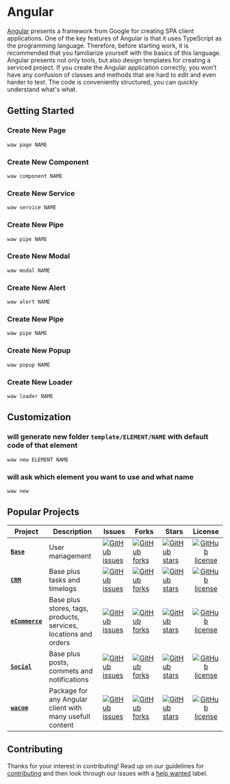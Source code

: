 # Angular
[Angular](https://angular.io) presents a framework from Google for creating SPA client applications. One of the key features of Angular is that it uses TypeScript as the programming language. Therefore, before starting work, it is recommended that you familiarize yourself with the basics of this language. Angular presents not only tools, but also design templates for creating a serviced project. If you create the Angular application correctly, you won’t have any confusion of classes and methods that are hard to edit and even harder to test. The code is conveniently structured, you can quickly understand what's what.

## Getting Started
### Create New Page
`waw page NAME`
### Create New Component
`waw component NAME`
### Create New Service
`waw service NAME`
### Create New Pipe
`waw pipe NAME`
### Create New Modal
`waw modal NAME`
### Create New Alert
`waw alert NAME`
### Create New Pipe
`waw pipe NAME`
### Create New Popup
`waw popup NAME`
### Create New Loader
`waw loader NAME`

## Customization
### will generate new folder `template/ELEMENT/NAME` with default code of that element
`waw new ELEMENT NAME`
### will ask which element you want to use and what name
`waw new`

## Popular Projects
| Project | Description | Issues | Forks | Stars | License |
| ------- | ------- | ------- | ------- | ------- |:-----:|
| [**`Base`**](https://github.com/WebArtWork/wawNgx) | User management | [![GitHub issues](https://img.shields.io/github/issues/WebArtWork/wawNgx)](https://github.com/WebArtWork/wawNgx/issues) | [![GitHub forks](https://img.shields.io/github/forks/WebArtWork/wawNgx)](https://github.com/WebArtWork/wawNgx/network) | [![GitHub stars](https://img.shields.io/github/stars/WebArtWork/wawNgx)](https://github.com/WebArtWork/wawNgx/stargazers) | [![GitHub license](https://img.shields.io/github/license/WebArtWork/wawNgx)](https://github.com/WebArtWork/wawNgx/blob/master/LICENSE)
| [**`CRM`**](https://github.com/WebArtWork/wawNgxCrm) | Base plus tasks and timelogs | [![GitHub issues](https://img.shields.io/github/issues/WebArtWork/wawNgxCrm)](https://github.com/WebArtWork/wawNgxCrm/issues) | [![GitHub forks](https://img.shields.io/github/forks/WebArtWork/wawNgxCrm)](https://github.com/WebArtWork/wawNgxCrm/network) | [![GitHub stars](https://img.shields.io/github/stars/WebArtWork/wawNgxCrm)](https://github.com/WebArtWork/wawNgxCrm/stargazers) | [![GitHub license](https://img.shields.io/github/license/WebArtWork/wawNgxCrm)](https://github.com/WebArtWork/wawNgxCrm/blob/master/LICENSE)
| [**`eCommerce`**](https://github.com/WebArtWork/wawNgxeCommerce) | Base plus stores, tags, products, services, locations and orders | [![GitHub issues](https://img.shields.io/github/issues/WebArtWork/wawNgxeCommerce)](https://github.com/WebArtWork/wawNgxeCommerce/issues) | [![GitHub forks](https://img.shields.io/github/forks/WebArtWork/wawNgxeCommerce)](https://github.com/WebArtWork/wawNgxeCommerce/network) | [![GitHub stars](https://img.shields.io/github/stars/WebArtWork/wawNgxeCommerce)](https://github.com/WebArtWork/wawNgxeCommerce/stargazers) | [![GitHub license](https://img.shields.io/github/license/WebArtWork/wawNgxeCommerce)](https://github.com/WebArtWork/wawNgxeCommerce/blob/master/LICENSE)
| [**`Social`**](https://github.com/WebArtWork/wawNgxSocial) | Base plus posts, commets and notifications | [![GitHub issues](https://img.shields.io/github/issues/WebArtWork/wawNgxSocial)](https://github.com/WebArtWork/wawNgxSocial/issues) | [![GitHub forks](https://img.shields.io/github/forks/WebArtWork/wawNgxSocial)](https://github.com/WebArtWork/wawNgxSocial/network) | [![GitHub stars](https://img.shields.io/github/stars/WebArtWork/wawNgxSocial)](https://github.com/WebArtWork/wawNgxSocial/stargazers) | [![GitHub license](https://img.shields.io/github/license/WebArtWork/wawNgxSocial)](https://github.com/WebArtWork/wawNgxSocial/blob/master/LICENSE)
| [**`wacom`**](https://github.com/WebArtWork/wacom) | Package for any Angular client with many usefull content | [![GitHub issues](https://img.shields.io/github/issues/WebArtWork/wacom)](https://github.com/WebArtWork/wacom/issues) | [![GitHub forks](https://img.shields.io/github/forks/WebArtWork/wacom)](https://github.com/WebArtWork/wacom/network) | [![GitHub stars](https://img.shields.io/github/stars/WebArtWork/wacom)](https://github.com/WebArtWork/wacom/stargazers) | [![GitHub license](https://img.shields.io/github/license/WebArtWork/wacom)](https://github.com/WebArtWork/wacom/blob/master/LICENSE)

## Contributing
Thanks for your interest in contributing! Read up on our guidelines for
[contributing](https://github.com/WebArtWork/angular/CONTRIBUTING.md)
and then look through our issues with a [help wanted](https://github.com/WebArtWork/angular/issues?q=is%3Aopen+is%3Aissue+label%3A%22help+wanted%22)
label.
